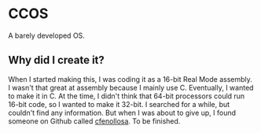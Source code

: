# CCOS
A barely developed OS.

## Why did I create it?
When I started making this, I was coding it as a 16-bit Real Mode assembly. I wasn't that great at assembly because I mainly use C. Eventually, I wanted to make it in C. At the time, I didn't think that 64-bit processors could run 16-bit code, so I wanted to make it 32-bit. I searched for a while, but couldn't find any information. But when I was about to give up, I found someone on Github called [cfenollosa](https://github.com/cfenollosa).
To be finished.
